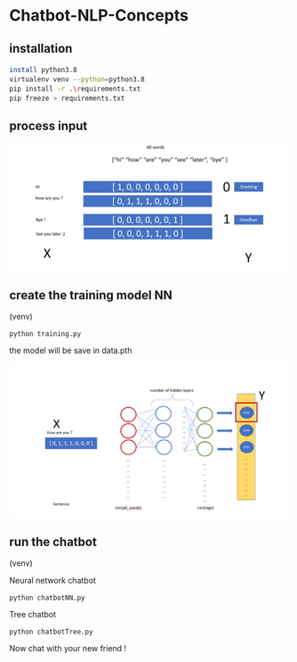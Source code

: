 # Chatbot-NLP-Concepts

## installation

```bash
install python3.8
virtualenv venv --python=python3.8
pip install -r .\requirements.txt
pip freeze > requirements.txt
```
## process input

![Screenshot](./NLP_process.png)

## create the training model NN
(venv)

```
python training.py
```

the model will be save in data.pth

![Screenshot](NN_diagram.png)

## run the chatbot

(venv)

Neural network chatbot

```
python chatbotNN.py
```

Tree chatbot

```
python chatbotTree.py
```

Now chat with your new friend !
